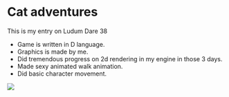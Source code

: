 # Cat adventures

This is my entry on Ludum Dare 38

* Game is written in D language.
* Graphics is made by me.
* Did tremendous progress on 2d rendering in my engine in those 3 days.
* Made sexy animated walk animation.
* Did basic character movement.

![](http://i.imgur.com/UNfjsFA.gif)
